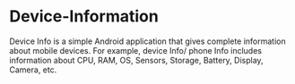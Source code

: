 # Device-Information
Device Info is a simple Android application that gives complete information about mobile devices. For example, device Info/ phone Info includes information about CPU, RAM, OS, Sensors, Storage, Battery, Display, Camera, etc.
